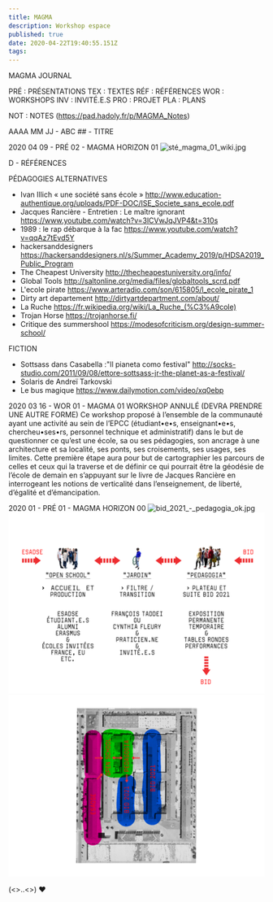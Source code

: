 ```yaml
---
title: MAGMA
description: Workshop espace
published: true
date: 2020-04-22T19:40:55.151Z
tags: 
---
```


MAGMA JOURNAL

PRÉ : PRÉSENTATIONS
TEX : TEXTES
RÉF : RÉFÉRENCES 
WOR : WORKSHOPS 
INV : INVITÉ.E.S
PRO : PROJET
PLA : PLANS

NOT : NOTES (https://pad.hadoly.fr/p/MAGMA_Notes)


AAAA MM JJ - ABC ## - TITRE


2020 04 09 - PRÉ 02 - MAGMA HORIZON 01
![sté_magma_01_wiki.jpg](/image/sté_magma_01_wiki.jpg)


D - RÉFÉRENCES

PÉDAGOGIES ALTERNATIVES

- Ivan Illich « une société sans école » http://www.education-authentique.org/uploads/PDF-DOC/ISE_Societe_sans_ecole.pdf
- Jacques Rancière - Entretien : Le maître ignorant https://www.youtube.com/watch?v=3lCVwJqJVP4&t=310s
- 1989 : le rap débarque à la fac https://www.youtube.com/watch?v=qqAz7tEvd5Y
- hackersanddesigners https://hackersanddesigners.nl/s/Summer_Academy_2019/p/HDSA2019_Public_Program
- The Cheapest University http://thecheapestuniversity.org/info/
- Global Tools http://saltonline.org/media/files/globaltools_scrd.pdf
- L'ecole pirate https://www.arteradio.com/son/615805/l_ecole_pirate_1
- Dirty art departement http://dirtyartdepartment.com/about/
- La Ruche https://fr.wikipedia.org/wiki/La_Ruche_(%C3%A9cole)
- Trojan Horse https://trojanhorse.fi/
- Critique des summershool https://modesofcriticism.org/design-summer-school/

FICTION 

- Sottsass dans Casabella :"Il pianeta como festival" http://socks-studio.com/2011/09/08/ettore-sottsass-jr-the-planet-as-a-festival/
- Solaris de Andreï Tarkovski
- Le bus magique https://www.dailymotion.com/video/xq0ebp


2020 03 16 - WOR 01 - MAGMA 01
WORKSHOP ANNULÉ (DEVRA PRENDRE UNE AUTRE FORME)
Ce workshop proposé à l’ensemble de la communauté ayant une activité au sein de l’EPCC (étudiant•e•s, enseignant•e•s, chercheu•ses•rs, personnel technique et administratif) dans le but de questionner ce qu’est une école, sa ou ses pédagogies, son ancrage à une architecture et sa localité, ses ponts, ses croisements, ses usages, ses limites. Cette première étape aura pour but de cartographier les parcours de celles et ceux qui la traverse et de définir ce qui pourrait être la géodésie de l’école de demain en s’appuyant sur le livre de Jacques Rancière en interrogeant les notions de verticalité dans l’enseignement, de liberté, d’égalité et d’émancipation.



2020 01 - PRÉ 01 - MAGMA HORIZON 00
![bid_2021_-_pedagogia_ok.jpg](/bid_2021_-_pedagogia_ok.jpg)
![pedagogia_01_2.jpg](/pedagogia_01_2.jpg)
![plan_pedagogia.jpg](/plan_pedagogia.jpg)


(<>..<>) ♥
